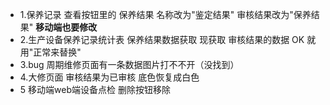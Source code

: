 - 1.保养记录 查看按钮里的  保养结果 名称改为"鉴定结果"  审核结果改为"保养结果"   **移动端也要修改**
- 2.生产设备保养记录统计表 保养结果数据获取 现获取 审核结果的数据 OK 就用"正常来替换"
- 3.bug 周期维修页面有一条数据图片打不不开（没找到）
- 4.大修页面 审核结果为已审核 底色恢复成白色
- 5 移动端web端设备点检 删除按钮移除

